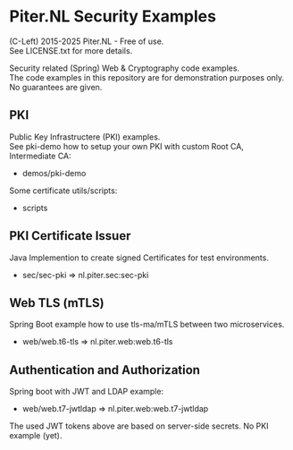 Piter.NL Security Examples
===

(C-Left) 2015-2025 Piter.NL - Free of use.\
See LICENSE.txt for more details.

Security related (Spring) Web & Cryptography code examples.\
The code examples in this repository are for demonstration purposes only.\
No guarantees are given.


PKI
---

Public Key Infrastructere (PKI) examples.\
See pki-demo how to setup your own PKI with custom Root CA, Intermediate CA:

- demos/pki-demo

Some certificate utils/scripts:

- scripts


PKI Certificate Issuer
---
Java Implemention to create signed Certificates for test environments.

- sec/sec-pki => nl.piter.sec:sec-pki


Web TLS (mTLS)
---

Spring Boot example how to use tls-ma/mTLS between two microservices.

- web/web.t6-tls => nl.piter.web:web.t6-tls


Authentication and Authorization
---

Spring boot with JWT and LDAP example:

- web/web.t7-jwtldap => nl.piter.web:web.t7-jwtldap

The used JWT tokens above are based on server-side secrets. No PKI example (yet).
